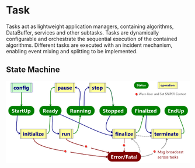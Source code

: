 # Task

Tasks act as lightweight application managers, containing algorithms, DataBuffer, services and other subtasks. Tasks are dynamically configurable and orchestrate the sequential execution of the contained algorithms. Different tasks are executed with an incident mechanism, enabling event mixing and splitting to be implemented.


## State Machine

![State Machine](figs/StateMachine.png "The State Machine of SNiPER")
